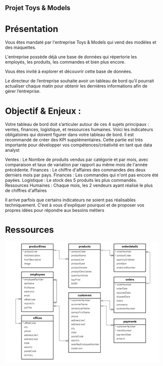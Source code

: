 ## Projet Toys & Models

# Présentation

Vous êtes mandaté par l'entreprise Toys & Models qui vend des modèles et des maquettes.

L'entreprise possède déjà une base de données qui répertorie les employés, les produits, les commandes et bien plus encore.

Vous êtes invité à explorer et découvrir cette base de données.

Le directeur de l’entreprise souhaite avoir un tableau de bord qu’il pourrait actualiser chaque matin pour obtenir les dernières informations afin de gérer l’entreprise.

# Objectif & Enjeux :

Votre tableau de bord doit s’articuler autour de ces 4 sujets principaux : ventes, finances, logistique, et ressources humaines. Voici les indicateurs obligatoires qui doivent figurer dans votre tableau de bord. Il est recommandé de créer des KPI supplémentaires. Cette partie est très importante pour développer vos compétences/créativité en tant que data analyst

Ventes : Le Nombre de produits vendus par catégorie et par mois, avec comparaison et taux de variation par rapport au même mois de l'année précédente.
Finances : Le chiffre d'affaires des commandes des deux derniers mois par pays.
Finances : Les commandes qui n'ont pas encore été payées.
Logistique : Le stock des 5 produits les plus commandés.
Ressources Humaines : Chaque mois, les 2 vendeurs ayant réalisé le plus de chiffres d'affaires

Il arrive parfois que certains indicateurs ne soient pas réalisables techniquement. C'est à vous d'expliquer pourquoi et de proposer vos propres idées pour répondre aux besoins métiers

# Ressources

![Schéma de la base de données](Schéma%20de%20la%20base%20de%20données.jpg)

